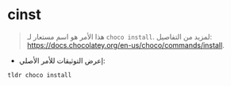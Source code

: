 # cinst

> هذا الأمر هو اسم مستعار لـ `choco install`.
> لمزيد من التفاصيل: <https://docs.chocolatey.org/en-us/choco/commands/install>.

- إعرض التوثيقات للأمر الأصلي:

`tldr choco install`
